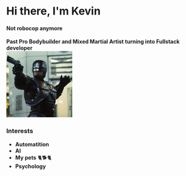 # Hi there, I'm Kevin  
#### Not robocop anymore
**Past Pro Bodybuilder and Mixed Martial Artist turning into Fullstack developer**
<br>
![](./Robocop.png)
<br>

### Interests
- **Automatition**
- **AI**
- **My pets** :cat2::dog2::cat2:
- **Psychology**

